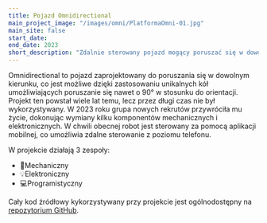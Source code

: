 ```yaml
---
title: Pojazd Omnidirectional
main_project_image: "/images/omni/PlatformaOmni-01.jpg"
main_site: false
start_date:
end_date: 2023
short_description: "Zdalnie sterowany pojazd mogący poruszać się w dowolnym kierunku."
---
```


Omnidirectional to pojazd zaprojektowany do poruszania się w dowolnym kierunku, co jest możliwe dzięki zastosowaniu unikalnych kół umożliwiających poruszanie się nawet o 90° w stosunku do orientacji. Projekt ten powstał wiele lat temu, lecz przez długi czas nie był wykorzystywany. W 2023 roku grupa nowych rekrutów przywróciła mu życie, dokonując wymiany kilku komponentów mechanicznych i elektronicznych. W chwili obecnej robot jest sterowany za pomocą aplikacji mobilnej, co umożliwia zdalne sterowanie z poziomu telefonu.

W projekcie działają 3 zespoły:

- 🔧Mechaniczny
- 💡Elektroniczny
- 💻Programistyczny

Cały kod źródłowy kykorzystywany przy projekcie jest ogólnodostępny na [repozytorium GitHub](https://github.com/KNR-PW/omnidirectional).
